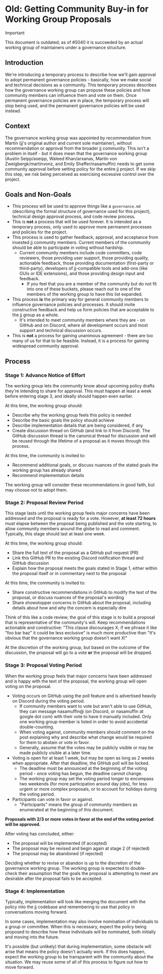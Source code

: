 # Old: Getting Community Buy-in for Working Group Proposals

> [!IMPORTANT]
> This document is outdated; as of #5040 it is succeeded by an actual working
> group of maintainers under a governance structure.

## Introduction

We're introducing a temporary process to describe how we'll gain approval to
adopt permanent governance policies - basically, how we make social and
technical decisions as a community. This temporary process describes how the
governance working group can propose these policies and how community members
can influence them and vote on them. Once permanent governance policies are in
place, the temporary process will stop being used, and the permanent governance
policies will be used instead.

## Context

The governance working group was appointed by recommendation from Martin (jj's
original author and current sole maintainer), without recommendation or approval
from the broader jj community. This isn't a problem in itself - but it does
mean that the governance working group (Austin Seipp/aseipp, Waleed
Khan/arxanas, Martin von Zweigbergk/martinvonz, and Emily Shaffer/nasamuffin)
needs to get some community approval before setting policy for the entire jj
project. If we skip this step, we risk being perceived as exercising excessive
control over the project.

## Goals and Non-Goals

* This process will be used to approve things like a `governance.md` (describing
  the formal structure of governance used for this project), technical design
  approval process, and code review process.
* This is **not** a process that will be used forever. It is intended as a
  temporary process, only used to approve more permanent processes and policies
  for the project.
* This process is used to gather feedback, approval, and acceptance from
  invested jj community members. Current members of the community should be able
  to participate in voting without hardship.
  * Current community members include code committers, code reviewers, those
    providing user support, those providing quality, actionable feedback, those
    providing documentation (first-party or third-party), developers of
    jj-compatible tools and add-ons (like GUIs or IDE extensions), and those
    providing design input and feedback.
    * If you feel that you are a member of the community but do not fit into one
      of these buckets, please reach out to one of the members of the working
      group to have this list expanded.
* This process **is** the primary way for general community members to influence
  governance policies and processes. It should invite constructive feedback and
  help us form policies that are acceptable to the jj group as a whole.
  * It's intended to meet community members where they are - on GitHub and on
    Discord, where all development occurs and most support and technical
    discussion occurs.
* This is **not** a process for gaining unanimous agreement - there are too
  many of us for that to be feasible. Instead, it is a process for gaining
  widespread community approval.

## Process

### Stage 1: Advance Notice of Effort

The working group lets the community know about upcoming policy drafts they're
intending to share for approval. This must happen at least a week before
entering stage 3, and ideally should happen even earlier.

At this time, the working group should:

* Describe why the working group feels this policy is needed
* Describe the basic goals the policy should achieve
* Describe implementation details that are being considered, if any
* Create discussion thread on GitHub (and link to it from Discord). The GitHub
  discussion thread is the canonical thread for discussion and will be reused
  through the lifetime of a proposal as it moves through this process.

At this time, the community is invited to:

* Recommend additional goals, or discuss nuances of the stated goals the working
  group has already shared
* Recommend implementation details

The working group will consider these recommendations in good faith, but may
choose not to adopt them.

### Stage 2: Proposal Review Period

This stage lasts until the working group feels major concerns have been
addressed and the proposal is ready for a vote. However, **at least 72 hours**
must elapse between the proposal being published and the vote starting, to allow
community members around the globe to read and comment. Typically, this stage
should last at least one week.

At this time, the working group should:

* Share the full text of the proposal as a GitHub pull request (PR)
* Link this GitHub PR to the existing Discord notification thread and GitHub
  discussion
* Explain how the proposal meets the goals stated in Stage 1, either within the
  proposal itself or in commentary next to the proposal

At this time, the community is invited to:

* Share constructive recommendations in GitHub to modify the text of the
  proposal, or discuss nuances of the proposal's wording
* Share showstopper concerns in GitHub about the proposal, including details
  about how and why the concern is especially dire

Think of this like a code review; the goal of this stage is to build a proposal
that is representative of the community's will. Keep recommendations actionable
and constructive: "This clause discourages X; if we phrase it like "foo bar baz"
it could be less exclusive" is much more productive than "It's obvious that the
governance working group doesn't want X!"

At the discretion of the working group, but based on the outcome of the
discussion, the proposal will go to a vote **or** the proposal will be dropped.

### Stage 3: Proposal Voting Period

When the working group feels that major concerns have been addressed and is
happy with the text of the proposal, the working group will open voting on the
proposal.

* Voting occurs on GitHub using the poll feature and is advertised heavily on
  Discord during the voting period.
  * If community members want to vote but aren't able to use GitHub, they can
    message nasamuffin@ (on Discord, or nasamuffin at google dot com) with their
    vote to have it manually included. Only one working group member is listed
    in order to avoid accidental double-counting.
  * When voting against, community members should comment on the post explaining
    why and describe what change would be required for them to abstain or vote
    in favor.
  * Generally, assume that the votes may be publicly visible or may be made
    publicly visible at a later time.
* Voting is open for at least 1 week, but may be open as long as 2 weeks when
  appropriate. After that deadline, the GitHub poll will be locked.
    * The deadline must be announced at the beginning of the voting period -
      once voting has begun, the deadline cannot change.
    * The working group may set the voting period longer to encompass two
      weekends (for more participation around day jobs), for less urgent or more
      complex proposals, or to account for holidays during the voting period.
* Participants can vote in favor or against.
  * "Participants" means the group of community members as enumerated at the
    beginning of this document.

**Proposals with 2/3 or more votes in favor at the end of the voting period will
be approved.**

After voting has concluded, either:

* The proposal will be implemented (if accepted)
* The proposal may be revised and begin again at stage 2 (if rejected)
* The proposal may be abandoned (if rejected)

Deciding whether to revise or abandon is up to the discretion of the governance
working group. The working group is expected to double-check their assumption
that the goals the proposal is attempting to meet are desirable after the
proposal fails to be accepted.

### Stage 4: Implementation

Typically, implementation will look like merging the document with the policy
into the jj codebase and remembering to use that policy in conversations moving
forward.

In some cases, implementation may also involve nomination of individuals to a
group or committee. When this is necessary, expect the policy being proposed to
describe how these individuals will be nominated, both initially and moving into
the future.

It's possible (but unlikely) that during implementation, some obstacle will
arise that means the policy doesn't actually work. If this does happen, expect
the working group to be transparent with the community about the situation. We
may reuse some of all of this process to figure out how to move forward.
